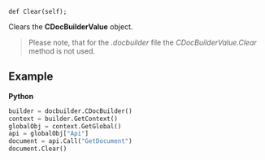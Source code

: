`def Clear(self);`

Clears the **CDocBuilderValue** object.

> Please note, that for the *.docbuilder* file the *CDocBuilderValue.Clear* method is not used.

## Example

**Python**

``` py
builder = docbuilder.CDocBuilder()
context = builder.GetContext()
globalObj = context.GetGlobal()
api = globalObj["Api"]
document = api.Call("GetDocument")
document.Clear()
```
